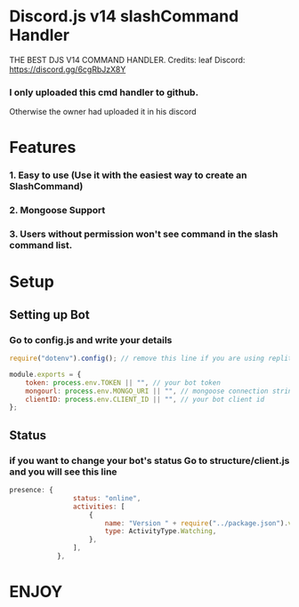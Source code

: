 # Discord.js v14 slashCommand Handler
THE BEST DJS V14 COMMAND HANDLER.
Credits: leaf
Discord: https://discord.gg/6cgRbJzX8Y
### I only uploaded this cmd handler to github.
Otherwise the owner had uploaded it in his discord

# Features
### 1. Easy to use (Use it with the easiest way to create an SlashCommand)
### 2. Mongoose Support
### 3. Users without permission won't see command in the slash command list.

# Setup
## Setting up Bot
### Go to config.js and write your details
```js
require("dotenv").config(); // remove this line if you are using replit

module.exports = {
    token: process.env.TOKEN || "", // your bot token
    mongourl: process.env.MONGO_URI || "", // mongoose connection string
    clientID: process.env.CLIENT_ID || "", // your bot client id
};
```

## Status
### if you want to change your bot's status Go to structure/client.js and you will see this line
```js
presence: {
                status: "online",
                activities: [
                    {
                        name: "Version " + require("../package.json").version,
                        type: ActivityType.Watching,
                    },
                ],
            },
```


# ENJOY
